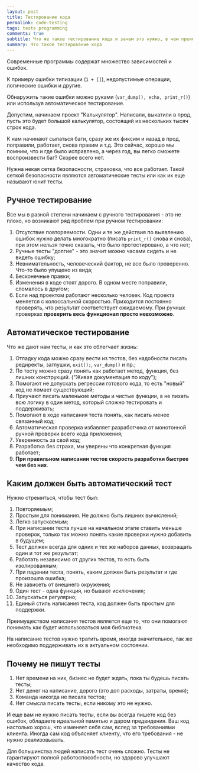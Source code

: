 ```yaml
---
layout: post
title: Тестирование кода
permalink: code-testing
tags: tests programming
comments: true
subtitle: Что же такое тестирование кода и зачем это нужно, в чем преимущества и недостатки.
summary: Что такое тестирование кода
---
```


Современные программы содержат множество зависимостей и ошибок. 

К примеру ошибки типизации (`1 + []`), недопустимые операции, логические ошибки и другие.

Обнаружить такие ошибки можно руками (`var_dump(), echo, print_r()`) или используя автоматическое тестирование.

Допустим, начинаем проект "Калькулятор". 
Написали, выкатили в прод, пусть это будет большой калькулятор, состоящий из нескольких тысяч строк кода.

К нам начинают сыпаться баги, сразу же их фиксим и назад в прод, поправили, работает, снова правим и т.д.
Это сейчас, хорошо мы помним, что и где было исправлено, а через год, вы легко сможете воспроизвести баг? 
Скорее всего нет.

Нужна некая сетка безопасности, страховка, что все работает. 
Такой сеткой безопасности являются автоматические тесты или как их еще называют юнит тесты.

## Ручное тестирование

Все мы в разной степени начинаем с ручного тестирования - это не плохо, но возникают ряд проблем при ручном тестировании:

1. Отсутствие повторяемости. 
Одни и те же действия по выявлению ошибок нужно делать многократно (писать `print_r()` снова и снова), 
при этом нельзя точно сказать, что было протестировано, а что нет;
1. Ручные тесты "долгие" - это значит можно часами сидеть и не видеть ошибку;
1. Невнимательность, человеческий фактор, не все было проверенно. Что-то было упущено из вида;
1. Бесконечные правки;
1. Изменения в коде стоят дорого. В одном месте поправили, сломалось в другом;
1. Если над проектом работают несколько человек. Код проекта меняется с колоссальной скоростью. 
Приходится постоянно проверять, что результат соответствует ожидаемому. При ручных проверках **проверить весь функционал просто невозможно**.

## Автоматическое тестирование

Что же дают нам тесты, и как это облегчает жизнь:

1. Отладку кода можно сразу вести из тестов, без надобности писать редиректы, заглушки, `exit();`, `var_dump()` и пр.;
1. По тесту можно сразу понять как работает метод, функция, без лишних конструкций. ("Живая документация по коду");
1. Помогают не допускать регрессии готового кода, то есть "новый" код не ломает существующий;
1. Приучают писать маленькие методы и чистые функции, а не пихать всю логику в один метод, который сложно тестировать
и поддерживать;
1. Помогают в ходе написания теста понять, как писать менее связанный код;
1. Автоматическая проверка избавляет разработчика от монотонной ручной проверки всего кода приложения;
1. Уверенность за свой код;
1. Разработка без страха, мы уверены что конкретная функция работает; 
1. **При правильном написании тестов скорость разработки быстрее чем без них**.


## Каким должен быть автоматический тест

Нужно стремиться, чтобы тест был:

1. Повторяемым;
1. Простым для понимания. Не должно быть лишних вычислений;
1. Легко запускаемым;
1. При написании теста лучше на начальном этапе ставить меньше проверок, 
только так можно понять какие проверки нужно добавить в будущем;
1. Тест должен всегда для одних и тех же наборов данных, возвращать один и тот же результат;
1. Работать независимо от других тестов, то есть быть изолированным;
1. При падении теста, понять, каким должен быть результат и где произошла ошибка;
1. Не зависеть от внешнего окружения;
1. Один тест - одна функция, но бывают исключения;
1. Запускаться регулярно;
1. Единый стиль написания теста, код должен быть простым для поддержки.

Преимуществом написания тестов является еще то, что они помогают понимать как будет использоваться моя библиотека.

На написание тестов нужно тратить время, иногда значительное, так же необходимо поддерживать их в актуальном состоянии. 

## Почему не пишут тесты
    
1. Нет времени на них, бизнес не будет ждать, пока ты будешь писать тесты;
1. Нет денег на написание, дорого (это доп расходы, затраты, время);
1. Команда никогда не писала тестов;
1. Нет смысла писать тесты, если никому это не нужно.

И еще вам не нужно писать тесты, если вы всегда пишете код без ошибок, обладаете идеальной памятью и даром предвидения. 
Ваш код настолько хорош, что изменяет себя сам, вслед за требованиями клиента. 
Иногда сам код объясняет клиенту, что его требования - не нужно реализовывать.

Для большинства людей написать тест очень сложно.
Тесты не гарантируют полной работоспособности, но здорово улучшают качество кода.